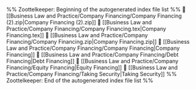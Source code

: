 %% Zoottelkeeper: Beginning of the autogenerated index file list  %%
📄 [[Business Law and Practice/Company Financing/Company Financing (2).zip|Company Financing (2).zip]]
📄 [[Business Law and Practice/Company Financing/Company Financing.tex|Company Financing.tex]]
📄 [[Business Law and Practice/Company Financing/Company Financing.zip|Company Financing.zip]]
📄 [[Business Law and Practice/Company Financing/Company Financing|Company Financing]]
📄 [[Business Law and Practice/Company Financing/Debt Financing|Debt Financing]]
📄 [[Business Law and Practice/Company Financing/Equity Financing|Equity Financing]]
📄 [[Business Law and Practice/Company Financing/Taking Security|Taking Security]]
%% Zoottelkeeper: End of the autogenerated index file list  %%
